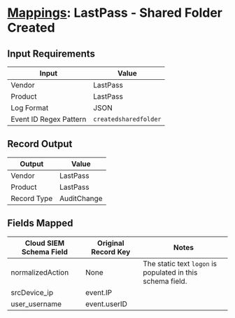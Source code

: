# [Mappings](README.md): LastPass - Shared Folder Created

## Input Requirements

|Input|Value|
|-----|-----|
|Vendor|LastPass|
|Product|LastPass|
|Log Format|JSON|
|Event ID Regex Pattern|`createdsharedfolder`|

## Record Output

|Output|Value|
|------|-----|
|Vendor|LastPass|
|Product|LastPass|
|Record Type|AuditChange|

## Fields Mapped

|Cloud SIEM Schema Field|Original Record Key|Notes|
|-----------------------|-------------------|-----|
|normalizedAction|None|The static text `logon` is populated in this schema field.|
|srcDevice_ip|event.IP||
|user_username|event.userID||


